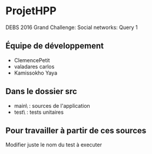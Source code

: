 # ProjetHPP
DEBS 2016 Grand Challenge: Social networks: Query 1

## Équipe de développement
* ClemencePetit
* valadares carlos
* Kamissokho Yaya

## Dans le dossier src
* main\ : sources de l'application
* test\ : tests unitaires

## Pour travailler à partir de ces sources
Modifier juste le nom du test à executer
